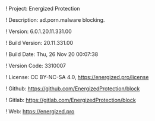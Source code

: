 ! Project: Energized Protection

! Description: ad.porn.malware blocking.

! Version: 6.0.1.20.11.331.00

! Build Version: 20.11.331.00

! Build Date: Thu, 26 Nov 20 00:07:38

! Version Code: 3310007

! License: CC BY-NC-SA 4.0, https://energized.pro/license

! Github: https://github.com/EnergizedProtection/block

! Gitlab: https://gitlab.com/EnergizedProtection/block


! Web: https://energized.pro
